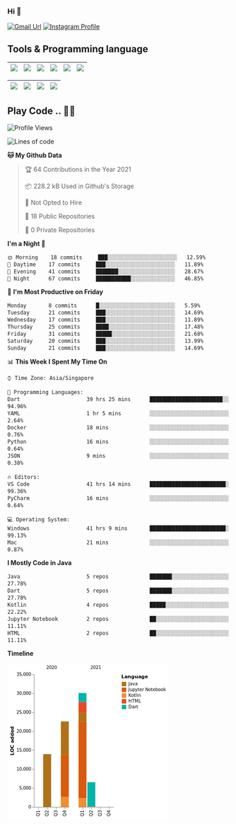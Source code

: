 ### Hi 👋
[![Gmail Url](https://img.shields.io/twitter/url?label=Goggxi@gmail.com&logo=gmail&style=social&url=http%3A%2F%2Fmailto%3Acontact.Goggxi@gmail.com)](mailto:Goggxi@gmail.com) [![Instagram Profile](https://img.shields.io/twitter/url?label=moh_rifkan&logo=instagram&style=social&url=https://www.instagram.com/moh_rifkan/)](https://www.instagram.com/moh_rifkan/)

## Tools & Programming language
| [<img src="https://miro.medium.com/max/2800/1*UpiyYV4onPs4emx-whdVHA.png" width="50">]() | [<img src="https://cdn.svgporn.com/logos/flutter.svg" width="50">]() | [<img src="https://cdn.svgporn.com/logos/jupyter.svg" width="50">]() | [<img src="https://cdn.svgporn.com/logos/mysql.svg" width="50">]() | <img src="https://cdn.svgporn.com/logos/postgresql.svg" width="50"/> | <img src="https://cdn.svgporn.com/logos/firebase.svg" width="50"/>
|-----|----|----|----|----|----|

|[<img src="https://cdn.svgporn.com/logos/kotlin.svg" width="50">]() | [<img src="https://cdn.svgporn.com/logos/java.svg" width="50">]() | [<img src="https://cdn.svgporn.com/logos/dart.svg" width="50">]() | [<img src="https://cdn.svgporn.com/logos/python.svg" width="50">]() |
|---|---|---|---|


## Play Code .. 💬🚀

<!--START_SECTION:waka-->
![Profile Views](http://img.shields.io/badge/Profile%20Views-4-blue)

![Lines of code](https://img.shields.io/badge/From%20Hello%20World%20I%27ve%20Written-73102%20lines%20of%20code-blue)

**🐱 My Github Data** 

> 🏆 64 Contributions in the Year 2021
 > 
> 📦 228.2 kB Used in Github's Storage 
 > 
> 🚫 Not Opted to Hire
 > 
> 📜 18 Public Repositories 
 > 
> 🔑 0 Private Repositories  
 > 
**I'm a Night 🦉** 

```text
🌞 Morning    18 commits     ███░░░░░░░░░░░░░░░░░░░░░░   12.59% 
🌆 Daytime    17 commits     ███░░░░░░░░░░░░░░░░░░░░░░   11.89% 
🌃 Evening    41 commits     ███████░░░░░░░░░░░░░░░░░░   28.67% 
🌙 Night      67 commits     ███████████░░░░░░░░░░░░░░   46.85%

```
📅 **I'm Most Productive on Friday** 

```text
Monday       8 commits      █░░░░░░░░░░░░░░░░░░░░░░░░   5.59% 
Tuesday      21 commits     ███░░░░░░░░░░░░░░░░░░░░░░   14.69% 
Wednesday    17 commits     ███░░░░░░░░░░░░░░░░░░░░░░   11.89% 
Thursday     25 commits     ████░░░░░░░░░░░░░░░░░░░░░   17.48% 
Friday       31 commits     █████░░░░░░░░░░░░░░░░░░░░   21.68% 
Saturday     20 commits     ███░░░░░░░░░░░░░░░░░░░░░░   13.99% 
Sunday       21 commits     ███░░░░░░░░░░░░░░░░░░░░░░   14.69%

```


📊 **This Week I Spent My Time On** 

```text
⌚︎ Time Zone: Asia/Singapore

💬 Programming Languages: 
Dart                     39 hrs 25 mins      ███████████████████████░░   94.96% 
YAML                     1 hr 5 mins         ░░░░░░░░░░░░░░░░░░░░░░░░░   2.64% 
Docker                   18 mins             ░░░░░░░░░░░░░░░░░░░░░░░░░   0.76% 
Python                   16 mins             ░░░░░░░░░░░░░░░░░░░░░░░░░   0.64% 
JSON                     9 mins              ░░░░░░░░░░░░░░░░░░░░░░░░░   0.38%

🔥 Editors: 
VS Code                  41 hrs 14 mins      ████████████████████████░   99.36% 
PyCharm                  16 mins             ░░░░░░░░░░░░░░░░░░░░░░░░░   0.64%

💻 Operating System: 
Windows                  41 hrs 9 mins       ████████████████████████░   99.13% 
Mac                      21 mins             ░░░░░░░░░░░░░░░░░░░░░░░░░   0.87%

```

**I Mostly Code in Java** 

```text
Java                     5 repos             ███████░░░░░░░░░░░░░░░░░░   27.78% 
Dart                     5 repos             ███████░░░░░░░░░░░░░░░░░░   27.78% 
Kotlin                   4 repos             █████░░░░░░░░░░░░░░░░░░░░   22.22% 
Jupyter Notebook         2 repos             ██░░░░░░░░░░░░░░░░░░░░░░░   11.11% 
HTML                     2 repos             ██░░░░░░░░░░░░░░░░░░░░░░░   11.11%

```


**Timeline**

![Chart not found](https://raw.githubusercontent.com/Goggxi/Goggxi/main/charts/bar_graph.png) 


<!--END_SECTION:waka-->
